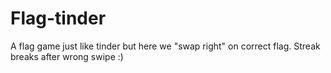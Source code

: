 # Flag-tinder
A flag game just like tinder but here we "swap right" on correct flag. Streak breaks after wrong swipe :)
